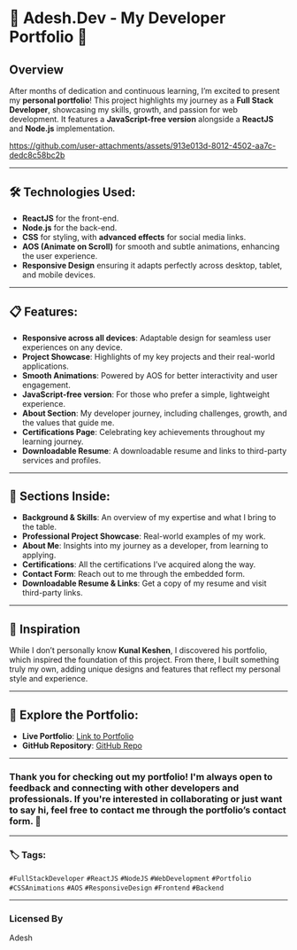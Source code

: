 # 🚀 Adesh.Dev - My Developer Portfolio 🚀

## Overview

After months of dedication and continuous learning, I’m excited to present my **personal portfolio**! This project highlights my journey as a **Full Stack Developer**, showcasing my skills, growth, and passion for web development. It features a **JavaScript-free version** alongside a **ReactJS** and **Node.js** implementation.



https://github.com/user-attachments/assets/913e013d-8012-4502-aa7c-dedc8c58bc2b




---

## 🛠️ Technologies Used:
- **ReactJS** for the front-end.
- **Node.js** for the back-end.
- **CSS** for styling, with **advanced effects** for social media links.
- **AOS (Animate on Scroll)** for smooth and subtle animations, enhancing the user experience.
- **Responsive Design** ensuring it adapts perfectly across desktop, tablet, and mobile devices.

---

## 📋 Features:
- **Responsive across all devices**: Adaptable design for seamless user experiences on any device.
- **Project Showcase**: Highlights of my key projects and their real-world applications.
- **Smooth Animations**: Powered by AOS for better interactivity and user engagement.
- **JavaScript-free version**: For those who prefer a simple, lightweight experience.
- **About Section**: My developer journey, including challenges, growth, and the values that guide me.
- **Certifications Page**: Celebrating key achievements throughout my learning journey.
- **Downloadable Resume**: A downloadable resume and links to third-party services and profiles.


---

## 💼 Sections Inside:
- **Background & Skills**: An overview of my expertise and what I bring to the table.
- **Professional Project Showcase**: Real-world examples of my work.
- **About Me**: Insights into my journey as a developer, from learning to applying.
- **Certifications**: All the certifications I’ve acquired along the way.
- **Contact Form**: Reach out to me through the embedded form.
- **Downloadable Resume & Links**: Get a copy of my resume and visit third-party links.


---

## 🎨 Inspiration
While I don’t personally know **Kunal Keshen**, I discovered his portfolio, which inspired the foundation of this project. From there, I built something truly my own, adding unique designs and features that reflect my personal style and experience.


---

## 🌟 Explore the Portfolio:
- **Live Portfolio**: [Link to Portfolio](https://adesh-dev.vercel.app/)
- **GitHub Repository**: [GitHub Repo](https://github.com/Adesh-111/Adesh.dev)

---

### Thank you for checking out my portfolio! I'm always open to feedback and connecting with other developers and professionals. If you're interested in collaborating or just want to say hi, feel free to contact me through the portfolio’s contact form. 🙌

---

### 🏷️ Tags:
`#FullStackDeveloper` `#ReactJS` `#NodeJS` `#WebDevelopment` `#Portfolio` `#CSSAnimations` `#AOS` `#ResponsiveDesign` `#Frontend` `#Backend`

---

### Licensed By

Adesh

